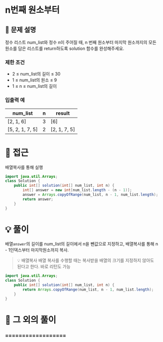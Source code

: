 # n번째 원소부터

## 📌 문제 설명

정수 리스트 num_list와 정수 n이 주어질 때, n 번째 원소부터 마지막 원소까지의 모든 원소를 담은 리스트를 return하도록 solution 함수를 완성해주세요.

### 제한 조건

- 2 ≤ num_list의 길이 ≤ 30
- 1 ≤ num_list의 원소 ≤ 9
- 1 ≤ n ≤ num_list의 길이

### 입출력 예

| num_list	      | n |	result       |
| --------------- | - | ------------ |
| [2, 1, 6]       |	3 |	[6]          |
| [5, 2, 1, 7, 5] |	2 |	[2, 1, 7, 5] |

# 🧐 접근

배열복사를 통해 실행

```java
import java.util.Arrays;
class Solution {
    public int[] solution(int[] num_list, int n) {
        int[] answer = new int[num_list.length - (n - 1)];
        answer = Arrays.copyOfRange(num_list, n - 1, num_list.length);
        return answer;
    }
}
```

# 💡 풀이

배열`answer`의 길이를 num_list의 길이에서 n을 뺀값으로 지정하고,
배열복사를 통해 n - 1인덱스부터 마지막원소까지 복사.



> 💡 배열복사
> 배열 복사를 수행할 때는 복사받을 배열의 크기를 지정하지 않아도 된다고 한다.
바로 리턴도 가능

```java
import java.util.Arrays;
class Solution {
    public int[] solution(int[] num_list, int n) {
        return Arrays.copyOfRange(num_list, n - 1, num_list.length);
    }
}
```

# 📘 그 외의 풀이

### ==================